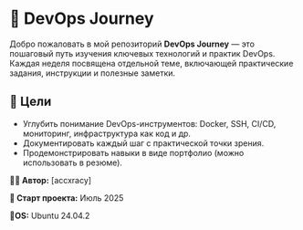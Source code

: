 # 🚀 DevOps Journey

Добро пожаловать в мой репозиторий **DevOps Journey** — это пошаговый путь изучения ключевых технологий и практик DevOps. Каждая неделя посвящена отдельной теме, включающей практические задания, инструкции и полезные заметки.


## 🎯 Цели

- Углубить понимание DevOps-инструментов: Docker, SSH, CI/CD, мониторинг, инфраструктура как код и др.
- Документировать каждый шаг с практической точки зрения.
- Продемонстрировать навыки в виде портфолио (можно использовать в резюме).


**🧑‍💻 Автор:** [accxracy]

**📅 Старт проекта:** Июль 2025

**🐧OS:** Ubuntu 24.04.2
